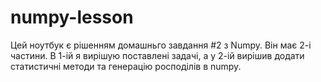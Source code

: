 # numpy-lesson
Цей ноутбук є рішенням домашньго завдання #2 з Numpy.
Він має 2-і частини.
В 1-ій я вирішую поставлені задачі, а у 2-ій вирішив додати статистичні методи та генерацію росподілів в numpy. 
